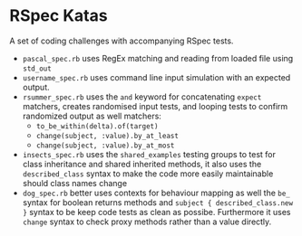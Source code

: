 # RSpec Katas

A set of coding challenges with accompanying RSpec tests.

+ `pascal_spec.rb` uses RegEx matching and reading from loaded file using `std_out`
+ `username_spec.rb` uses command line input simulation with an expected output.
+ `rsummer_spec.rb` uses the `and` keyword for concatenating `expect` matchers, creates randomised input tests, and looping tests to confirm randomized output as well matchers:
  + `to_be_within(delta).of(target)`
  + `change(subject, :value).by_at_least`
  + `change(subject, :value).by_at_most`
+ `insects_spec.rb` uses the `shared_examples` testing groups to test for class inheritance and shared inherited methods, it also uses the `described_class` syntax to make the code more easily maintainable should class names change
+ `dog_spec.rb` better uses contexts for behaviour mapping as well the `be_` syntax for boolean returns methods and `subject { described_class.new }` syntax to be keep code tests as clean as possibe. Furthermore it uses `change` syntax to check proxy methods rather than a value directly.
  

